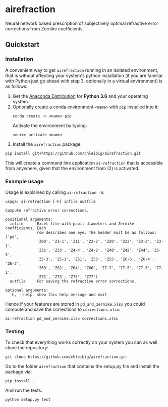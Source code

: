 # airefraction
Neural network based prescription of subjectively optimal refractive error corrections from Zernike coefficients.

## Quickstart

### Installation

A convenient way to get `airefraction` running in an isolated environment, that is without affecting your system's python installation (if you are familiar with Python just go ahead with step 3, optionally in a virtual environment) is as follows:
1. Get the [Anaconda Distribution](https://www.continuum.io/downloads) for **Python 3.6** and your operating system.
2. Optionally create a conda environment `<name>` with `pip` installed into it:
    ```
    conda create -n <name> pip
    ```
    Activate the environment by typing:
    ```
    source activate <name>
    ```
3. Install the `airefraction` package:
  ```
  pip install git+https://github.com/chleibig/airefraction.git
  ```
This will create a command line application `ai-refraction` that is accessible from anywhere, given that the environment from (2) is activated.

### Example usage

Usage is explained by calling `ai-refraction -h`:
```
usage: ai-refraction [-h] infile outfile

Compute refractive error corrections.

positional arguments:
  infile      Excel file with pupil diameters and Zernike coefficients. Each
              row describes one eye. The header must be as follows: ('pd',
              'Z00', 'Z1-1', 'Z11', 'Z2-2', 'Z20', 'Z22', 'Z3-3', 'Z3-1',
              'Z31', 'Z33', 'Z4-4', 'Z4-2', 'Z40', 'Z42', 'Z44', 'Z5-5',
              'Z5-3', 'Z5-1', 'Z51', 'Z53', 'Z55', 'Z6-6', 'Z6-4', 'Z6-2',
              'Z60', 'Z62', 'Z64', 'Z66', 'Z7-7', 'Z7-5', 'Z7-3', 'Z7-1',
              'Z71', 'Z73', 'Z75', 'Z77')
  outfile     For saving the refractive error corrections.

optional arguments:
  -h, --help  show this help message and exit
```

Hence if your features are stored in `pd_and_zernike.xlsx` you could compute and save the corrections to `corrections.xlsx`:

```
ai-refraction pd_and_zernike.xlsx corrections.xlsx
```

### Testing

To check that everything works correctly on your system you can as well clone the repository:
```
git clone https://github.com/chleibig/airefraction.git
```
Go to the folder `airefraction` that contains the setup.py file and install the package via: 
```
pip install .
```
And run the tests:
```
python setup.py test
```

